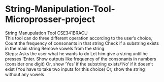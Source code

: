 # String-Manipulation-Tool-Microprosser-project
String Manupulation Tool CSE341BRACU <br>
This tool can do three different operation according to the user’s choice, 
Count the frequency of consonants in that string
Check if a substring exists in the main string
Remove vowels from the string <br>
Steps:
Asks the user what he wants to do
Let him give a string until he presses ‘Enter.
Show outputs like frequency of the consonants in numbers (consider one digit)
Or, show ‘Yes’ if the substring exists/’No’ if it doesn’t exist (You have to take two inputs for this choice)
Or, show the string without any vowels
